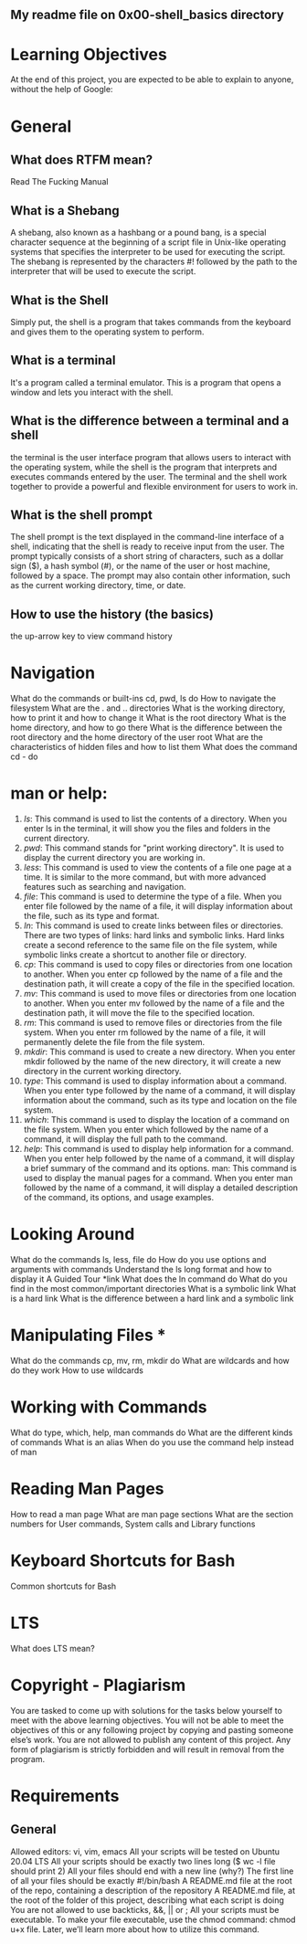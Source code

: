 
## My readme file on 0x00-shell_basics directory
#  Learning Objectives
At the end of this project, you are expected to be able to explain to anyone, without the help of Google:
# General
## What does RTFM mean?
Read The Fucking Manual
## What is a Shebang
A shebang, also known as a hashbang or a pound bang, is a special character sequence at the beginning of a script file in Unix-like operating systems that specifies the interpreter to be used for executing the script. The shebang is represented by the characters #! followed by the path to the interpreter that will be used to execute the script.
## What is the Shell
Simply put, the shell is a program that takes commands from the keyboard and gives them to the operating system to perform.
## What is a terminal
It's a program called a terminal emulator. This is a program that opens a window and lets you interact with the shell.
## What is the difference between a terminal and a shell
the terminal is the user interface program that allows users to interact with the operating system, while the shell is the program that interprets and executes commands entered by the user. The terminal and the shell work together to provide a powerful and flexible environment for users to work in.
## What is the shell prompt
The shell prompt is the text displayed in the command-line interface of a shell, indicating that the shell is ready to receive input from the user. The prompt typically consists of a short string of characters, such as a dollar sign ($), a hash symbol (#), or the name of the user or host machine, followed by a space. The prompt may also contain other information, such as the current working directory, time, or date.
## How to use the history (the basics)
the up-arrow key to view command history
# Navigation
What do the commands or built-ins cd, pwd, ls do
How to navigate the filesystem
What are the . and .. directories
What is the working directory, how to print it and how to change it
What is the root directory
What is the home directory, and how to go there
What is the difference between the root directory and the home directory of the user root
What are the characteristics of hidden files and how to list them
What does the command cd - do
# man or help:
1. *ls*: This command is used to list the contents of a directory. When you enter ls in the terminal, it will show you the files and folders in the current directory.
2. *pwd*: This command stands for "print working directory". It is used to display the current directory you are working in.
3. *less*: This command is used to view the contents of a file one page at a time. It is similar to the more command, but with more advanced features such as searching and navigation.
4. *file*: This command is used to determine the type of a file. When you enter file followed by the name of a file, it will display information about the file, such as its type and format.
5. *ln*: This command is used to create links between files or directories. There are two types of links: hard links and symbolic links. Hard links create a second reference to the same file on the file system, while symbolic links create a shortcut to another file or directory.
6. *cp*: This command is used to copy files or directories from one location to another. When you enter cp followed by the name of a file and the destination path, it will create a copy of the file in the specified location.
7. *mv*: This command is used to move files or directories from one location to another. When you enter mv followed by the name of a file and the destination path, it will move the file to the specified location.
8. *rm*: This command is used to remove files or directories from the file system. When you enter rm followed by the name of a file, it will permanently delete the file from the file system.
9. *mkdir*: This command is used to create a new directory. When you enter mkdir followed by the name of the new directory, it will create a new directory in the current working directory.
10. *type*: This command is used to display information about a command. When you enter type followed by the name of a command, it will display information about the command, such as its type and location on the file system.
11. *which*: This command is used to display the location of a command on the file system. When you enter which followed by the name of a command, it will display the full path to the command.
12. *help*: This command is used to display help information for a command. When you enter help followed by the name of a command, it will display a brief summary of the command and its options.
man: This command is used to display the manual pages for a command. When you enter man followed by the name of a command, it will display a detailed description of the command, its options, and usage examples.
# Looking Around
What do the commands ls, less, file do
How do you use options and arguments with commands
Understand the ls long format and how to display it
A Guided Tour \*link
What does the ln command do
What do you find in the most common/important directories
What is a symbolic link
What is a hard link
What is the difference between a hard link and a symbolic link
# Manipulating Files \*
What do the commands cp, mv, rm, mkdir do
What are wildcards and how do they work
How to use wildcards
# Working with Commands
What do type, which, help, man commands do
What are the different kinds of commands
What is an alias
When do you use the command help instead of man
# Reading Man Pages
How to read a man page
What are man page sections
What are the section numbers for User commands, System calls and Library functions
# Keyboard Shortcuts for Bash
Common shortcuts for Bash
# LTS
What does LTS mean?
# Copyright - Plagiarism
You are tasked to come up with solutions for the tasks below yourself to meet with the above learning objectives.
You will not be able to meet the objectives of this or any following project by copying and pasting someone else’s work.
You are not allowed to publish any content of this project.
Any form of plagiarism is strictly forbidden and will result in removal from the program.
# Requirements
## General
Allowed editors: vi, vim, emacs
All your scripts will be tested on Ubuntu 20.04 LTS
All your scripts should be exactly two lines long ($ wc -l file should print 2)
All your files should end with a new line (why?)
The first line of all your files should be exactly #!/bin/bash
A README.md file at the root of the repo, containing a description of the repository
A README.md file, at the root of the folder of this project, describing what each script is doing
You are not allowed to use backticks, &&, || or ;
All your scripts must be executable. To make your file executable, use the chmod command: chmod u+x file. Later, we’ll learn more about how to utilize this command.


